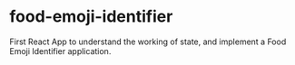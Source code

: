 # food-emoji-identifier
First React App to understand the working of state, and implement a Food Emoji Identifier application.

